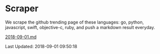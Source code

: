 # Scraper

We scrape the github trending page of these languages: go, python, javascript, swift, objective-c, ruby, and push a markdown result everyday.

[2018-09-01.md](https://github.com/henson/Scraper/blob/master/2018-09-01.md)

Last Updated: 2018-09-01 09:50:18